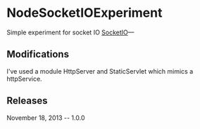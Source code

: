 # NodeSocketIOExperiment

Simple experiment for socket IO [SocketIO](http://socket.io/)&mdash; 

## Modifications

I've used a module HttpServer and StaticServlet which mimics a httpService.

## Releases

November 18, 2013 -- 1.0.0